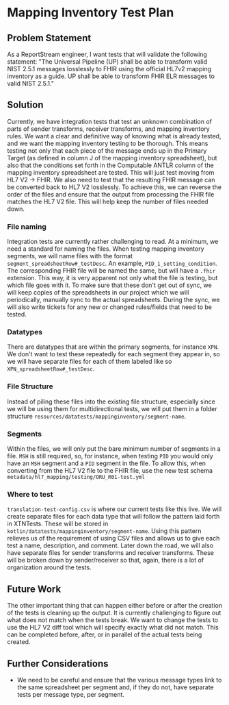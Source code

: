 # Mapping Inventory Test Plan

## Problem Statement
As a ReportStream engineer, I want tests that will validate the following statement: "The Universal Pipeline (UP) shall 
be able to transform valid NIST 2.5.1 messages losslessly to FHIR using the official HL7v2 mapping inventory as a guide. 
UP shall be able to transform FHIR ELR messages to valid NIST 2.5.1."

## Solution
Currently, we have integration tests that test an unknown combination of parts of sender transforms, receiver 
transforms, and mapping inventory rules. We want a clear and definitive way of knowing what is already tested, and we 
want the mapping inventory testing to be thorough. This means testing not only that each piece of the message ends up 
in the Primary Target (as defined in column J of the mapping inventory spreadsheet), but also that the conditions set
forth in the Computable ANTLR column of the mapping inventory spreadsheet are tested. This will just test moving from 
HL7 V2 -> FHIR. We also need to test that the resulting FHIR message can be converted back to HL7 V2 losslessly. To 
achieve this, we can reverse the order of the files and ensure that the output from processing the FHIR file matches 
the HL7 V2 file. This will help keep the number of files needed down. 

### File naming
Integration tests are currently rather challenging to read. At a minimum, we need a standard for naming the files. When
testing mapping inventory segments, we will name files with the format `segment_spreadsheetRow#_testDesc`. An example, 
`PID_1_setting_condition`. The corresponding FHIR file will be named the same, but will have a `.fhir` extension. 
This way, it is very apparent not only what the file is testing, but which file goes with it. To make sure that these 
don't get out of sync, we will keep copies of the spreadsheets in our project which we will periodically, manually sync 
to the actual spreadsheets. During the sync, we will also write tickets for any new or changed rules/fields that need 
to be tested.

### Datatypes 
There are datatypes that are within the primary segments, for instance `XPN`. We don't want to test these repeatedly 
for each segment they appear in, so we will have separate files for each of them
labeled like so `XPN_spreadsheetRow#_testDesc`. 

### File Structure
Instead of piling these files into the existing file structure,
especially since we will be using them for multidirectional tests, we will put them in a folder structure 
`resources/datatests/mappinginventory/segment-name`.

### Segments
Within the files, we will only put the bare minimum number of segments in a file. `MSH` is still required, so, for 
instance, when testing `PID` you would only have an `MSH` segment and a `PID` segment in the file. To allow this, when 
converting from the HL7 V2 file to the FHIR file, use the new test schema 
`metadata/hl7_mapping/testing/ORU_R01-test.yml`

### Where to test
`translation-test-config.csv` is where our current tests like this live. We will create separate files for each data 
type that will follow the pattern laid forth in XTNTests. These will be stored in
`kotlin/datatests/mappinginventory/segment-name`. Using this pattern relieves us of the requirement of using CSV files and 
allows us to give each test a name, description, and comment. Later down the road, we will also have separate files for
sender transforms and receiver transforms. These will be broken down by sender/receiver so that, again, there is a 
lot of organization around the tests.

## Future Work
The other important thing that can happen either before or after the creation of the tests is cleaning up the output.
It is currently challenging to figure out what does not match when the tests break. We want to change the tests to use 
the HL7 V2 diff tool which will specify exactly what did not match. This can be completed before, after, or in parallel
of the actual tests being created. 

## Further Considerations
- We need to be careful and ensure that the various message types link to the same spreadsheet per segment and, if they 
do not, have separate tests per message type, per segment. 